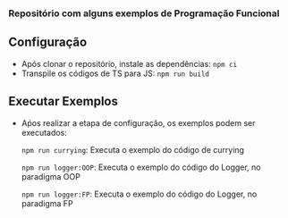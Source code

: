 ### Repositório com alguns exemplos de Programação Funcional

## Configuração

- Após clonar o repositório, instale as dependências: `npm ci`
- Transpile os códigos de TS para JS: `npm run build`

## Executar Exemplos

- Aṕos realizar a etapa de configuração, os exemplos podem ser executados:

  `npm run currying`: Executa o exemplo do código de currying
  
  `npm run logger:OOP`: Executa o exemplo do código do Logger, no paradigma OOP
  
  `npm run logger:FP`: Executa o exemplo do código do Logger, no paradigma FP

  
